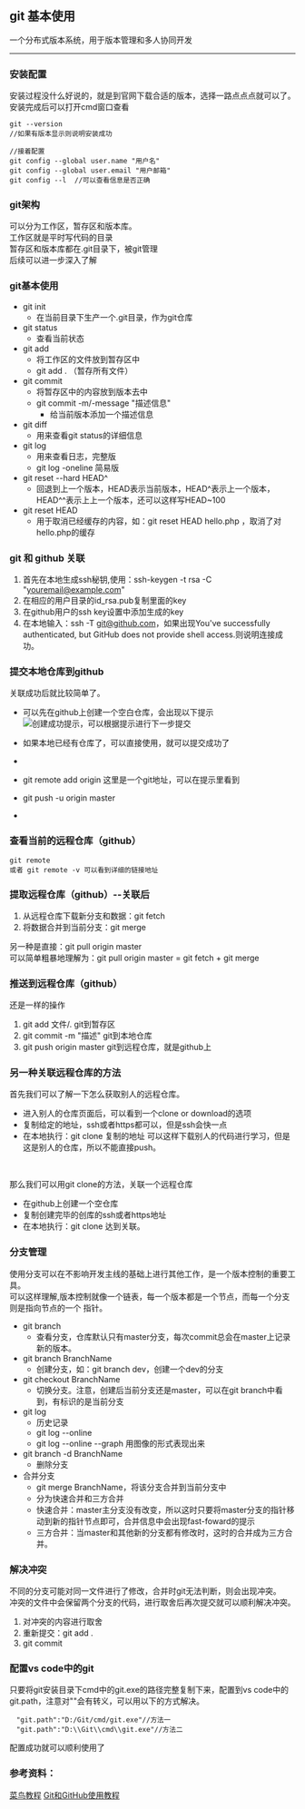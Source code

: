 ## git 基本使用
一个分布式版本系统，用于版本管理和多人协同开发
***
### 安装配置
安装过程没什么好说的，就是到官网下载合适的版本，选择一路点点点就可以了。<br>
安装完成后可以打开cmd窗口查看
```
git --version
//如果有版本显示则说明安装成功

//接着配置
git config --global user.name "用户名"
git config --global user.email "用户邮箱"
git config --l  //可以查看信息是否正确
```
### git架构
可以分为工作区，暂存区和版本库。<br>
工作区就是平时写代码的目录<br>
暂存区和版本库都在.git目录下，被git管理<br>
后续可以进一步深入了解

### git基本使用
* git init 
  * 在当前目录下生产一个.git目录，作为git仓库
* git status
  * 查看当前状态
* git add
  * 将工作区的文件放到暂存区中
  * git add . （暂存所有文件）
* git commit
  * 将暂存区中的内容放到版本去中
  * git commit -m/-message "描述信息"
    * 给当前版本添加一个描述信息
* git diff
  * 用来查看git status的详细信息
* git log
  * 用来查看日志，完整版
  * git log -oneline 简易版
* git reset --hard HEAD^
  * 回退到上一个版本，HEAD表示当前版本，HEAD^表示上一个版本，HEAD^^表示上上一个版本，还可以这样写HEAD~100
* git reset HEAD
  * 用于取消已经缓存的内容，如：git reset HEAD hello.php ，取消了对hello.php的缓存


### git 和 github 关联
1. 首先在本地生成ssh秘钥,使用：ssh-keygen -t rsa -C "youremail@example.com"
2. 在相应的用户目录的id_rsa.pub复制里面的key
3. 在github用户的ssh key设置中添加生成的key
4. 在本地输入：ssh -T git@github.com，如果出现You've successfully authenticated, but GitHub does not provide shell access.则说明连接成功。
   
### 提交本地仓库到github
关联成功后就比较简单了。
* 可以先在github上创建一个空白仓库，会出现以下提示
<img src='https://www.runoob.com/wp-content/uploads/2015/03/1BCB4379-1A25-4C77-BB82-92B3E7185435.jpg'
alt="创建成功提示，可以根据提示进行下一步提交">

* 如果本地已经有仓库了，可以直接使用，就可以提交成功了
* ```
* git remote add origin 这里是一个git地址，可以在提示里看到
* git push -u origin master
* ```

### 查看当前的远程仓库（github）
```
git remote 
或者 git remote -v 可以看到详细的链接地址
```

### 提取远程仓库（github）--关联后
1. 从远程仓库下载新分支和数据：git fetch
2. 将数据合并到当前分支：git merge

另一种是直接：git pull origin master<br>
可以简单粗暴地理解为：git pull origin master = git fetch + git merge

### 推送到远程仓库（github）
还是一样的操作
1. git add 文件/.   git到暂存区
2. git commit -m "描述"  git到本地仓库
3. git push origin master git到远程仓库，就是github上

### 另一种关联远程仓库的方法
首先我们可以了解一下怎么获取别人的远程仓库。<br>
* 进入别人的仓库页面后，可以看到一个clone or download的选项
* 复制给定的地址，ssh或者https都可以，但是ssh会快一点
* 在本地执行：git clone 复制的地址
可以这样下载别人的代码进行学习，但是这是别人的仓库，所以不能直接push。
<br>

那么我们可以用git clone的方法，关联一个远程仓库

* 在github上创建一个空仓库
* 复制创建完毕的创库的ssh或者https地址
* 在本地执行：git clone 达到关联。

### 分支管理
使用分支可以在不影响开发主线的基础上进行其他工作，是一个版本控制的重要工具。<br>
可以这样理解,版本控制就像一个链表，每一个版本都是一个节点，而每一个分支则是指向节点的一个
指针。

* git branch
  * 查看分支，仓库默认只有master分支，每次commit总会在master上记录新的版本。
* git branch BranchName
  * 创建分支，如：git branch dev，创建一个dev的分支
* git checkout BranchName
  * 切换分支。注意，创建后当前分支还是master，可以在git branch中看到，有标识的是当前分支
* git log
  * 历史记录
  * git log --online
  * git log --online --graph  用图像的形式表现出来
* git branch -d BranchName
  * 删除分支
* 合并分支
  * git merge BranchName，将该分支合并到当前分支中
  * 分为快速合并和三方合并
  * 快速合并：master主分支没有改变，所以这时只要将master分支的指针移动到新的指针节点即可，合并信息中会出现fast-foward的提示
  * 三方合并：当master和其他新的分支都有修改时，这时的合并成为三方合并。
  
### 解决冲突
不同的分支可能对同一文件进行了修改，合并时git无法判断，则会出现冲突。<br>
冲突的文件中会保留两个分支的代码，进行取舍后再次提交就可以顺利解决冲突。
1. 对冲突的内容进行取舍
2. 重新提交：git add .  
3. git commit 

  
### 配置vs code中的git
只要将git安装目录下cmd中的git.exe的路径完整复制下来，配置到vs code中的git.path，注意对"\"会有转义，可以用以下的方式解决。<br>
```
　"git.path":"D:/Git/cmd/git.exe"//方法一
　"git.path":"D:\\Git\\cmd\\git.exe"//方法二
```
配置成功就可以顺利使用了

### 参考资料：
<a href='https://www.runoob.com/git/git-tutorial.html'>菜鸟教程</a>
<a href="https://www.jianshu.com/p/296d22275cdd">Git和GitHub使用教程</a>


